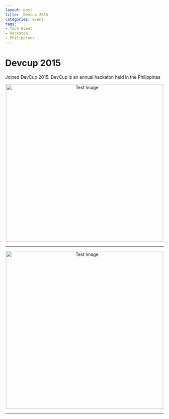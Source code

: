 ```yaml
---
layout: post
title:  Devcup 2015
categories: event
tags:
- Tech Event
- Hackaton
- Philippines
---
```


<h1 id="heading1">Devcup 2015</h1>

<p>Joined DevCup 2015. DevCup is an annual hackaton held in the Philippines</p>

<center>
<img class="responsive" src="https://user-images.githubusercontent.com/7882308/32687434-20e460fc-c6f7-11e7-9287-e0544114b5f5.jpg" width="500px" alt="Test Image" />

<hr/>

<img class="responsive" src="https://user-images.githubusercontent.com/7882308/32687435-212b8c52-c6f7-11e7-807c-7cd7868acff0.jpg" width="500px" alt="Test Image" />
<hr/>

</center>